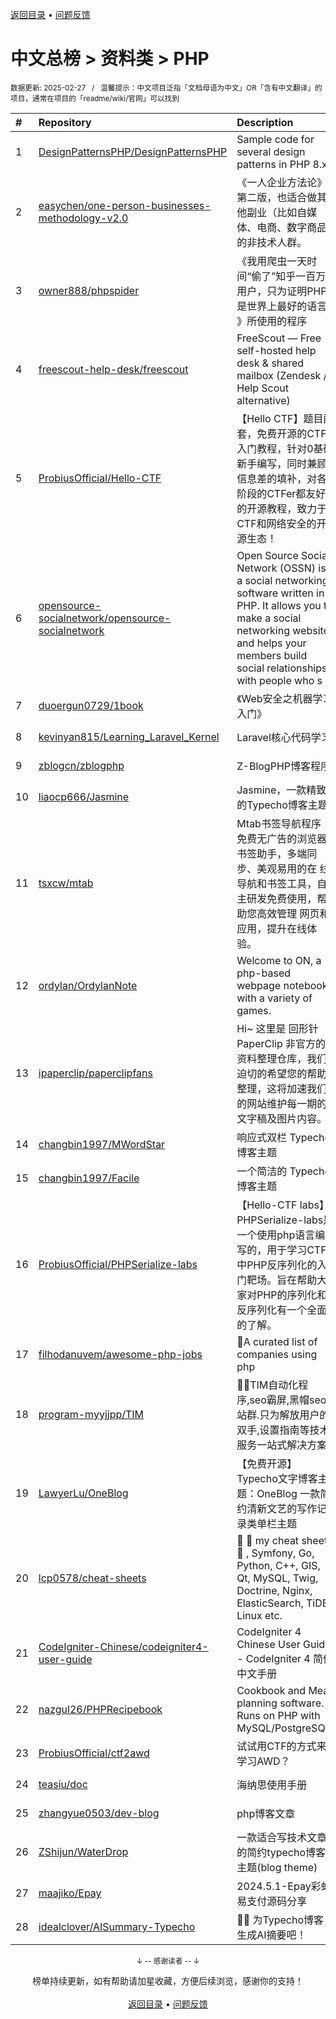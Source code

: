 <a href="https://gitee.com/GrowingGit/GitHub-Chinese-Top-Charts#github中文排行榜">返回目录</a> • <a href="/content/docs/feedback.md">问题反馈</a>

# 中文总榜 > 资料类 > PHP
<sub>数据更新: 2025-02-27&nbsp;&nbsp;&nbsp;/&nbsp;&nbsp;&nbsp;温馨提示：中文项目泛指「文档母语为中文」OR「含有中文翻译」的项目，通常在项目的「readme/wiki/官网」可以找到</sub>

|#|Repository|Description|Stars|Updated|
|:-|:-|:-|:-|:-|
|1|[DesignPatternsPHP/DesignPatternsPHP](https://github.com/DesignPatternsPHP/DesignPatternsPHP)|Sample code for several design patterns in PHP 8.x|22096|2025-02-03|
|2|[easychen/one-person-businesses-methodology-v2.0](https://github.com/easychen/one-person-businesses-methodology-v2.0)|《一人企业方法论》第二版，也适合做其他副业（比如自媒体、电商、数字商品）的非技术人群。|4656|2025-01-16|
|3|[owner888/phpspider](https://github.com/owner888/phpspider)|《我用爬虫一天时间“偷了”知乎一百万用户，只为证明PHP是世界上最好的语言 》所使用的程序|3494|2024-12-15|
|4|[freescout-help-desk/freescout](https://github.com/freescout-help-desk/freescout)|FreeScout — Free self-hosted help desk & shared mailbox (Zendesk / Help Scout alternative)|3309|2025-02-26|
|5|[ProbiusOfficial/Hello-CTF](https://github.com/ProbiusOfficial/Hello-CTF)|【Hello CTF】题目配套，免费开源的CTF入门教程，针对0基础新手编写，同时兼顾信息差的填补，对各阶段的CTFer都友好的开源教程，致力于CTF和网络安全的开源生态！|2465|2025-02-26|
|6|[opensource-socialnetwork/opensource-socialnetwork](https://github.com/opensource-socialnetwork/opensource-socialnetwork)|Open Source Social Network (OSSN) is a social networking software written in PHP. It allows you to make a social networking website and helps your members build social relationships, with people who s ...|1101|2025-01-31|
|7|[duoergun0729/1book](https://github.com/duoergun0729/1book)|《Web安全之机器学习入门》|899|2024-08-29|
|8|[kevinyan815/Learning_Laravel_Kernel](https://github.com/kevinyan815/Learning_Laravel_Kernel)|Laravel核心代码学习|886|2024-10-08|
|9|[zblogcn/zblogphp](https://github.com/zblogcn/zblogphp)|Z-BlogPHP博客程序|830|2025-02-21|
|10|[liaocp666/Jasmine](https://github.com/liaocp666/Jasmine)|Jasmine，一款精致的Typecho博客主题|739|2025-01-22|
|11|[tsxcw/mtab](https://github.com/tsxcw/mtab)|Mtab书签导航程序 - 免费无广告的浏览器书签助手，多端同步、美观易用的在 线导航和书签工具，自主研发免费使用，帮助您高效管理 网页和应用，提升在线体验。|456|2024-11-14|
|12|[ordylan/OrdylanNote](https://github.com/ordylan/OrdylanNote)|Welcome to ON, a php-based webpage notebook with a variety of games.|279|2024-10-05|
|13|[ipaperclip/paperclipfans](https://github.com/ipaperclip/paperclipfans)|Hi~ 这里是 回形针 PaperClip 非官方的资料整理仓库，我们迫切的希望您的帮助整理，这将加速我们的网站维护每一期的文字稿及图片内容。|241|2024-09-14|
|14|[changbin1997/MWordStar](https://github.com/changbin1997/MWordStar)|响应式双栏 Typecho 博客主题|218|2025-02-04|
|15|[changbin1997/Facile](https://github.com/changbin1997/Facile)|一个简洁的 Typecho 博客主题|180|2025-02-04|
|16|[ProbiusOfficial/PHPSerialize-labs](https://github.com/ProbiusOfficial/PHPSerialize-labs)|【Hello-CTF labs】PHPSerialize-labs是一个使用php语言编写的，用于学习CTF中PHP反序列化的入门靶场。旨在帮助大家对PHP的序列化和反序列化有一个全面的了解。|152|2025-02-21|
|17|[filhodanuvem/awesome-php-jobs](https://github.com/filhodanuvem/awesome-php-jobs)|🐘A curated list of companies using php |140|2024-09-12|
|18|[program-myyjjpp/TIM](https://github.com/program-myyjjpp/TIM)|🎉🎉TIM自动化程序,seo霸屏,黑帽seo,站群.只为解放用户的双手,设置指南等技术服务一站式解决方案|111|2024-11-16|
|19|[LawyerLu/OneBlog](https://github.com/LawyerLu/OneBlog)|【免费开源】Typecho文字博客主题：OneBlog 一款简约清新文艺的写作记录类单栏主题|92|2025-02-23|
|20|[lcp0578/cheat-sheets](https://github.com/lcp0578/cheat-sheets)|:elephant: :elephant: my cheat sheets :memo: , Symfony, Go, Python, C++, GIS, Qt, MySQL, Twig, Doctrine, Nginx, ElasticSearch, TiDB, Linux etc.|86|2025-02-26|
|21|[CodeIgniter-Chinese/codeigniter4-user-guide](https://github.com/CodeIgniter-Chinese/codeigniter4-user-guide)|CodeIgniter 4 Chinese User Guide - CodeIgniter 4 简体中文手册|79|2025-02-19|
|22|[nazgul26/PHPRecipebook](https://github.com/nazgul26/PHPRecipebook)|Cookbook and Meal planning software.  Runs on PHP with MySQL/PostgreSQL.|63|2025-02-11|
|23|[ProbiusOfficial/ctf2awd](https://github.com/ProbiusOfficial/ctf2awd)|试试用CTF的方式来学习AWD？|62|2024-10-15|
|24|[teasiu/doc](https://github.com/teasiu/doc)|海纳思使用手册|52|2025-02-19|
|25|[zhangyue0503/dev-blog](https://github.com/zhangyue0503/dev-blog)|php博客文章|50|2025-02-21|
|26|[ZShijun/WaterDrop](https://github.com/ZShijun/WaterDrop)|一款适合写技术文章的简约typecho博客主题(blog theme)|45|2025-01-18|
|27|[maajiko/Epay](https://github.com/maajiko/Epay)|2024.5.1-Epay彩虹易支付源码分享|40|2025-01-06|
|28|[idealclover/AISummary-Typecho](https://github.com/idealclover/AISummary-Typecho)|🤖📝 为Typecho博客生成AI摘要吧！|36|2024-11-14|

<div align="center">
    <p><sub>↓ -- 感谢读者 -- ↓</sub></p>
    榜单持续更新，如有帮助请加星收藏，方便后续浏览，感谢你的支持！
</div>

<br/>

<div align="center"><a href="https://gitee.com/GrowingGit/GitHub-Chinese-Top-Charts#github中文排行榜">返回目录</a> • <a href="/content/docs/feedback.md">问题反馈</a></div>
